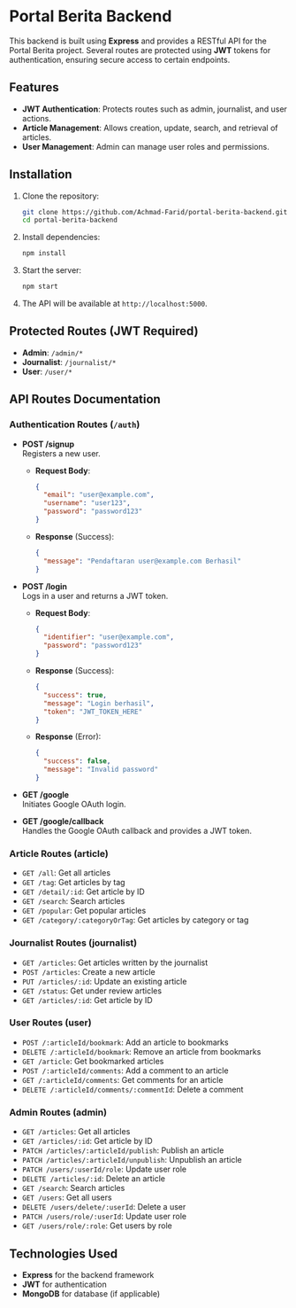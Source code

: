 # Portal Berita Backend

This backend is built using **Express** and provides a RESTful API for the Portal Berita project. Several routes are protected using **JWT** tokens for authentication, ensuring secure access to certain endpoints.

## Features
- **JWT Authentication**: Protects routes such as admin, journalist, and user actions.
- **Article Management**: Allows creation, update, search, and retrieval of articles.
- **User Management**: Admin can manage user roles and permissions.

## Installation

1. Clone the repository:
    ```bash
    git clone https://github.com/Achmad-Farid/portal-berita-backend.git
    cd portal-berita-backend
    ```

2. Install dependencies:
    ```bash
    npm install
    ```

3. Start the server:
    ```bash
    npm start
    ```

4. The API will be available at `http://localhost:5000`.

## Protected Routes (JWT Required)
- **Admin**: `/admin/*`
- **Journalist**: `/journalist/*`
- **User**: `/user/*`

## API Routes Documentation

### Authentication Routes (`/auth`)

- **POST /signup**  
  Registers a new user.
  - **Request Body**:
    ```json
    {
      "email": "user@example.com",
      "username": "user123",
      "password": "password123"
    }
    ```
  - **Response** (Success):
    ```json
    {
      "message": "Pendaftaran user@example.com Berhasil"
    }
    ```

- **POST /login**  
  Logs in a user and returns a JWT token.
  - **Request Body**:
    ```json
    {
      "identifier": "user@example.com",
      "password": "password123"
    }
    ```
  - **Response** (Success):
    ```json
    {
      "success": true,
      "message": "Login berhasil",
      "token": "JWT_TOKEN_HERE"
    }
    ```
  - **Response** (Error):
    ```json
    {
      "success": false,
      "message": "Invalid password"
    }
    ```

- **GET /google**  
  Initiates Google OAuth login.

- **GET /google/callback**  
  Handles the Google OAuth callback and provides a JWT token.

### Article Routes (article)
- `GET /all`: Get all articles
- `GET /tag`: Get articles by tag
- `GET /detail/:id`: Get article by ID
- `GET /search`: Search articles
- `GET /popular`: Get popular articles
- `GET /category/:categoryOrTag`: Get articles by category or tag

### Journalist Routes (journalist)
- `GET /articles`: Get articles written by the journalist
- `POST /articles`: Create a new article
- `PUT /articles/:id`: Update an existing article
- `GET /status`: Get under review articles
- `GET /articles/:id`: Get article by ID

### User Routes (user)
- `POST /:articleId/bookmark`: Add an article to bookmarks
- `DELETE /:articleId/bookmark`: Remove an article from bookmarks
- `GET /article`: Get bookmarked articles
- `POST /:articleId/comments`: Add a comment to an article
- `GET /:articleId/comments`: Get comments for an article
- `DELETE /:articleId/comments/:commentId`: Delete a comment

### Admin Routes (admin)
- `GET /articles`: Get all articles
- `GET /articles/:id`: Get article by ID
- `PATCH /articles/:articleId/publish`: Publish an article
- `PATCH /articles/:articleId/unpublish`: Unpublish an article
- `PATCH /users/:userId/role`: Update user role
- `DELETE /articles/:id`: Delete an article
- `GET /search`: Search articles
- `GET /users`: Get all users
- `DELETE /users/delete/:userId`: Delete a user
- `PATCH /users/role/:userId`: Update user role
- `GET /users/role/:role`: Get users by role

## Technologies Used
- **Express** for the backend framework
- **JWT** for authentication
- **MongoDB** for database (if applicable)
